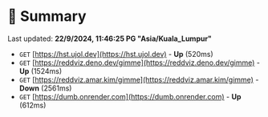 # 📖 Summary
Last updated: **22/9/2024, 11:46:25 PG "Asia/Kuala_Lumpur"**

- `GET` [https://hst.ujol.dev](https://hst.ujol.dev) - **Up** (520ms)
- `GET` [https://reddviz.deno.dev/gimme](https://reddviz.deno.dev/gimme) - **Up** (1524ms)
- `GET` [https://reddviz.amar.kim/gimme](https://reddviz.amar.kim/gimme) - **Down** (2561ms)
- `GET` [https://dumb.onrender.com](https://dumb.onrender.com) - **Up** (612ms)
